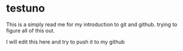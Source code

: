 # testuno
This is a simply read me for my introduction to git and github.
trying to figure all of this out.

I will edit this here and try to push it to my github